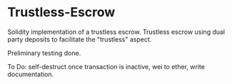 # Trustless-Escrow
Solidity implementation of a trustless escrow.
Trustless escrow using dual party deposits to facilitate the "trustless" aspect. 

Preliminary testing done.

To Do: self-destruct once transaction is inactive, wei to ether, write documentation.
